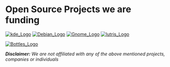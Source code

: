 # Open Source Projects we are funding

[![kde_Logo](https://github.com/HORN-Originals/.github/assets/73217346/e0793af4-e13b-4c2a-940d-aa300c6a6aa4)](https://kde.org/)
[![Debian_Logo](https://github.com/HORN-Originals/.github/assets/73217346/4ff40a1d-8452-48b1-86a6-2d7f8040e452)](https://www.debian.org/)
[![Gnome_Logo](https://github.com/HORN-Originals/.github/assets/73217346/35e36c28-cc8b-4159-b0e7-e5a3f3f03134)](https://www.gnome.org/)
[![lutris_Logo](https://github.com/HORN-Originals/.github/assets/73217346/b3f3d7f5-4253-4777-b3fc-8bed08a64329)](https://lutris.net/)

[![Bottles_Logo](https://github.com/HORN-Originals/.github/assets/73217346/112cbdff-0b23-4aa7-8c8b-9d153a6f7dfc)](https://usebottles.com/)


_**Disclaimer:** We are not affiliated with any of the above mentioned projects, companies or individuals_

<!--

**Here are some ideas to get you started:**

🙋‍♀️ A short introduction - what is your organization all about?
🌈 Contribution guidelines - how can the community get involved?
👩‍💻 Useful resources - where can the community find your docs? Is there anything else the community should know?
🍿 Fun facts - what does your team eat for breakfast?
🧙 Remember, you can do mighty things with the power of [Markdown](https://docs.github.com/github/writing-on-github/getting-started-with-writing-and-formatting-on-github/basic-writing-and-formatting-syntax)
-->
